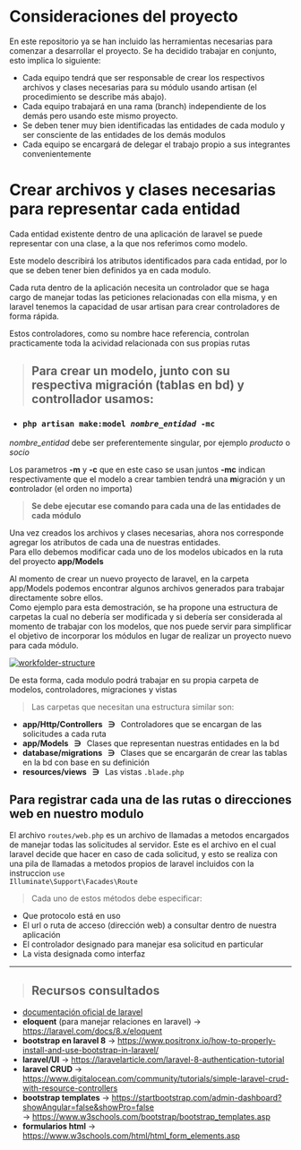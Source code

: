
# Consideraciones del proyecto

En este repositorio ya se han incluido las herramientas necesarias para comenzar a desarrollar el proyecto. Se ha decidido trabajar en conjunto, esto implica lo siguiente:
   - Cada equipo tendrá que ser responsable de crear los respectivos archivos y clases necesarias para su módulo usando artisan (el procedimiento se describe más abajo).
   - Cada equipo trabajará en una rama (branch) independiente de los demás pero usando este mismo proyecto.
   - Se deben tener muy bien identificadas las entidades de cada modulo y ser consciente de las entidades de los demás modulos
   - Cada equipo se encargará de delegar el trabajo propio a sus integrantes convenientemente

# Crear archivos y clases necesarias para representar cada entidad 

Cada entidad existente dentro de una aplicación de laravel se puede representar con una clase, a la que nos referimos como modelo.

Este modelo describirá los atributos identificados para cada entidad, por lo que se deben tener bien definidos ya en cada modulo.

Cada ruta dentro de la aplicación necesita un controlador que se haga cargo de manejar todas las peticiones relacionadas con ella misma, y en laravel tenemos la capacidad de usar artisan para crear controladores de forma rápida.

Estos controladores, como su nombre hace referencia, controlan practicamente toda la acividad relacionada con sus propias rutas

> ## Para crear un modelo, junto con su respectiva migración (tablas en bd) y controllador usamos:
<ul><li><h3><code>php artisan make:model <i>nombre_entidad</i> -mc </code></h3></li></ul>

<i>nombre_entidad</i> debe ser preferentemente singular, por ejemplo <i>producto</i> o <i>socio</i>

Los parametros **-m** y **-c** que en este caso se usan juntos **-mc** indican respectivamente que el modelo a crear tambien tendrá una **m**igración y un **c**ontrolador (el orden no importa)

> <b>Se debe ejecutar ese comando para cada una de las entidades de cada módulo</b>

Una vez creados los archivos y clases necesarias, ahora nos corresponde agregar los atributos de cada una de nuestras entidades.<br>
Para ello debemos modificar cada uno de los modelos ubicados en la ruta del proyecto <b>app/Models</b>

Al momento de crear un nuevo proyecto de laravel, en la carpeta app/Models podemos encontrar algunos archivos generados para trabajar directamente sobre ellos.   
Como ejemplo para esta demostración, se ha propone una estructura de carpetas la cual no debería ser modificada y si debería ser considerada al momento de trabajar con los modelos, que nos puede servir para simplificar el objetivo de incorporar los módulos en lugar de realizar un proyecto nuevo para cada módulo.

<a href="https://imgbb.com/"><img src="https://i.ibb.co/x2ST6yz/workfolder-structure.jpg" alt="workfolder-structure" border="0"></a>

De esta forma, cada modulo podrá trabajar en su propia carpeta de modelos, controladores, migraciones y vistas

> Las carpetas que necesitan una estructura similar son:
   -  **app/Http/Controllers &nbsp; &ni; &nbsp;**  Controladores que se encargan de las solicitudes a cada ruta
   -  **app/Models &nbsp; &ni; &nbsp;**            Clases que representan nuestras entidades en la bd
   -  **database/migrations &nbsp; &ni; &nbsp;**   Clases que se encargarán de crear las tablas en la bd con base en su definición
   -  **resources/views &nbsp; &ni; &nbsp;**       Las vistas <code>.blade.php</code> 

## Para registrar cada una de las rutas o direcciones web en nuestro modulo

El archivo <code>routes/web.php</code> es un archivo de llamadas a metodos encargados de manejar todas las solicitudes al servidor. Este es el archivo en el cual laravel decide que hacer en caso de cada solicitud, y esto se realiza con una pila de llamadas a metodos propios de laravel incluidos con la instruccion <code>use Illuminate\Support\Facades\Route</code>

> Cada uno de estos métodos debe especificar: 
   -  Que protocolo está en uso
   -  El url o ruta de acceso (dirección web) a consultar dentro de nuestra aplicación
   -  El controlador designado para manejar esa solicitud en particular
   -  La vista designada como interfaz
<hr>

> ## Recursos consultados
   -  [documentación oficial de laravel](https://laravel.com/docs) 
   - **eloquent** (para manejar relaciones en laravel)
	-> https://laravel.com/docs/8.x/eloquent
   - **bootstrap en laravel 8**
	-> https://www.positronx.io/how-to-properly-install-and-use-bootstrap-in-laravel/
   - **laravel/UI**
	-> https://laravelarticle.com/laravel-8-authentication-tutorial
   - **laravel CRUD**
	-> https://www.digitalocean.com/community/tutorials/simple-laravel-crud-with-resource-controllers
   - **bootstrap templates**
      -> https://startbootstrap.com/admin-dashboard?showAngular=false&showPro=false<br>
	   -> https://www.w3schools.com/bootstrap/bootstrap_templates.asp
   - **formularios html** -> https://www.w3schools.com/html/html_form_elements.asp 

